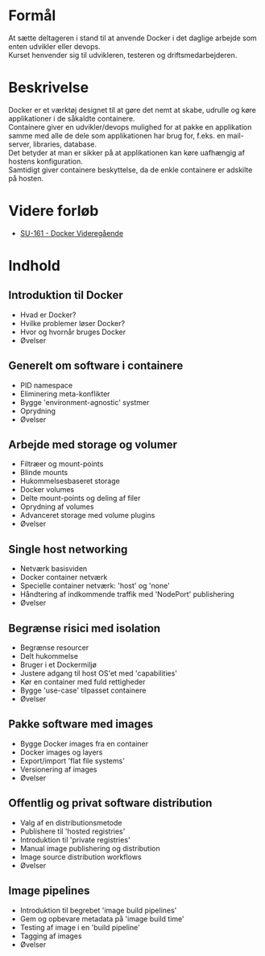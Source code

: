 # Formål
At sætte deltageren i stand til at anvende Docker i det daglige arbejde som enten udvikler eller devops.  
Kurset henvender sig til udvikleren, testeren og driftsmedarbejderen.

# Beskrivelse
Docker er et værktøj designet til at gøre det nemt at skabe, udrulle og køre applikationer i de såkaldte containere.   
Containere giver en udvikler/devops mulighed for at pakke en applikation samme med alle de dele som applikationen har brug for, f.eks. en mail-server, libraries, database.  
Det betyder at man er sikker på at applikationen kan køre uafhængig af hostens konfiguration.  
Samtidigt giver containere beskyttelse, da de enkle containere er adskilte på hosten.

# Videre forløb
  * [SU-161 - Docker Videregående](https://www.superusers.dk/kursus/su0161/)

# Indhold 
## Introduktion til Docker
  * Hvad er Docker?
  * Hvilke problemer løser Docker?
  * Hvor og hvornår bruges Docker
  * Øvelser

## Generelt om software i containere
  * PID namespace
  * Eliminering meta-konflikter
  * Bygge 'environment-agnostic' systmer
  * Oprydning
  * Øvelser

## Arbejde med storage og volumer
  * Filtræer og mount-points
  * Blinde mounts
  * Hukommelsesbaseret storage
  * Docker volumes
  * Delte mount-points og deling af filer
  * Oprydning af volumes
  * Advanceret storage med volume plugins
  * Øvelser

## Single host networking
  * Netværk basisviden
  * Docker container netværk
  * Specielle container netværk: 'host' og 'none'
  * Håndtering af indkommende traffik med 'NodePort' publishering
  * Øvelser

## Begrænse risici med isolation
  * Begrænse resourcer
  * Delt hukommelse
  * Bruger i et Dockermiljø
  * Justere adgang til host OS'et med 'capabilities'
  * Kør en container med fuld rettigheder
  * Bygge 'use-case' tilpasset containere
  * Øvelser

## Pakke software med images
  * Bygge Docker images fra en container
  * Docker images og layers
  * Export/import 'flat file systems'
  * Versionering af images
  * Øvelser

## Offentlig og privat software distribution
  * Valg af en distributionsmetode
  * Publishere til 'hosted registries'
  * Introduktion til 'private registries'
  * Manual image publishering og distribution
  * Image source distribution workflows
  * Øvelser

## Image pipelines
  * Introduktion til begrebet 'image build pipelines'
  * Gem og opbevare metadata på 'image build time'
  * Testing af image i en 'build pipeline'
  * Tagging af images
  * Øvelser
